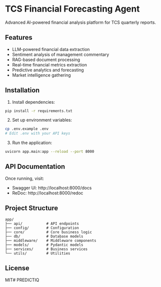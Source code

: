 # TCS Financial Forecasting Agent

Advanced AI-powered financial analysis platform for TCS quarterly reports.

## Features

- LLM-powered financial data extraction
- Sentiment analysis of management commentary
- RAG-based document processing
- Real-time financial metrics extraction
- Predictive analytics and forecasting
- Market intelligence gathering

## Installation

1. Install dependencies:
```bash
pip install -r requirements.txt
```

2. Set up environment variables:
```bash
cp .env.example .env
# Edit .env with your API keys
```

3. Run the application:
```bash
uvicorn app.main:app --reload --port 8000
```

## API Documentation

Once running, visit:
- Swagger UI: http://localhost:8000/docs
- ReDoc: http://localhost:8000/redoc

## Project Structure

```
app/
├── api/           # API endpoints
├── config/        # Configuration
├── core/          # Core business logic
├── db/            # Database models
├── middleware/    # Middleware components
├── models/        # Pydantic models
├── services/      # Business services
└── utils/         # Utilities
```

## License

MIT#   P R E D I C T I Q  
 